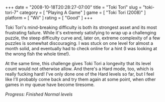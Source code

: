 +++
date = "2008-10-18T20:28:27-07:00"
title = "Toki Tori"
slug = "toki-tori-7"
category = [ "Playing A Game" ]
game = [ "Toki Tori (2008)" ]
platform = [ "Wii" ]
rating = [ "Good" ]
+++

Toki Tori's mind-breaking difficulty is both its strongest asset and its most frustrating failure.  While it's extremely satisfying to wrap up a challenging puzzle, the steep difficulty curve and, later on, extreme complexity of a few puzzles is somewhat discouraging.  I was stuck on one level for almost a month solid, and eventually had to check online for a hint (I was looking at the wrong fish the whole time!).

At the same time, this challenge gives Toki Tori a longevity that its level count would not otherwise allow.  And there's a Hard mode, too, which is really fucking hard!  I've only done one of the Hard levels so far, but I feel like I'll probably come back and try them again at some point, when other games in my queue have become tiresome.

<i>Progress: Finished Normal levels</i>